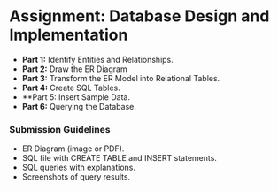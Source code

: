 # Assignment: Database Design and Implementation

- **Part 1:** Identify Entities and Relationships.
- **Part 2:** Draw the ER Diagram
- **Part 3:** Transform the ER Model into Relational Tables.
- **Part 4:** Create SQL Tables.
- **Part 5: Insert Sample Data.
- **Part 6:** Querying the Database.

###  Submission Guidelines
- ER Diagram (image or PDF).
- SQL file with CREATE TABLE and INSERT statements.
- SQL queries with explanations.
- Screenshots of query results.
